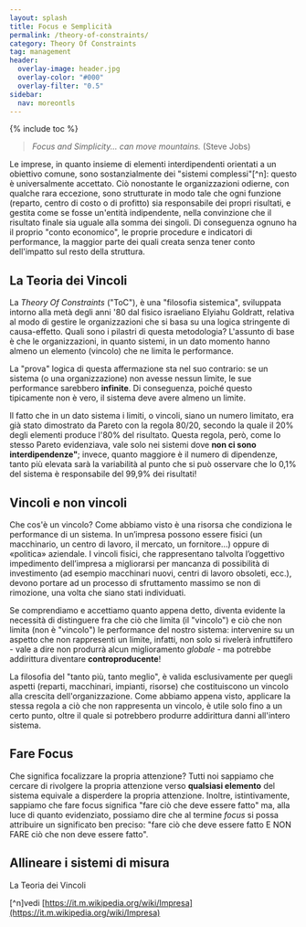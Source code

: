```yaml
---
layout:	splash
title: Focus e Semplicità
permalink: /theory-of-constraints/
category: Theory Of Constraints
tag: management
header:
  overlay-image: header.jpg
  overlay-color: "#000"
  overlay-filter: "0.5"
sidebar:
  nav: moreontls
---
```

{% include toc %}

>*Focus and Simplicity... can move mountains.*
> (Steve Jobs)

Le imprese, in quanto insieme di elementi interdipendenti orientati a un obiettivo comune, sono sostanzialmente dei "sistemi complessi"[^n]: questo è universalmente accettato. Ciò nonostante le organizzazioni odierne, con qualche rara eccezione, sono strutturate in modo tale che ogni funzione (reparto, centro di costo o di profitto) sia responsabile dei propri risultati, e gestita come se fosse un'entità indipendente, nella convinzione che il risultato finale sia uguale alla somma dei singoli. Di conseguenza ognuno ha il proprio "conto economico", le proprie procedure e indicatori di performance, la maggior parte dei quali creata senza tener conto dell'impatto sul resto della struttura.


## La Teoria dei Vincoli
La *Theory Of Constraints* ("ToC"), è una "filosofia sistemica", sviluppata intorno alla metà degli anni '80 dal fisico israeliano Elyiahu Goldratt, relativa al modo di gestire le organizzazioni che si basa su una logica stringente di causa-effetto. Quali sono i pilastri di questa metodologia? L'assunto di base è che le organizzazioni, in quanto sistemi, in un dato momento hanno almeno un elemento (vincolo) che ne limita le performance.

La "prova" logica di questa affermazione sta nel suo contrario: se un sistema (o una organizzazione) non avesse nessun limite, le sue performance sarebbero **infinite**. Di conseguenza, poiché questo tipicamente non è vero, il sistema deve avere almeno un limite.

Il fatto che in un dato sistema i limiti, o vincoli, siano un numero limitato, era già stato dimostrato da Pareto con la regola 80/20, secondo la quale il 20% degli elementi produce l'80% del risultato. Questa regola, però, come lo stesso Pareto evidenziava, vale solo nei sistemi dove **non ci sono interdipendenze"**; invece, quanto maggiore è il numero di dipendenze, tanto più elevata sarà la variabilità al punto che si può osservare che lo 0,1% del sistema è responsabile del 99,9% dei risultati!

## Vincoli e non vincoli

Che cos'è un vincolo? Come abbiamo visto è una risorsa che condiziona le performance di un sistema. In un’impresa possono essere fisici (un macchinario, un centro di lavoro, il mercato, un fornitore...) oppure di «politica» aziendale. I vincoli fisici, che rappresentano talvolta l’oggettivo impedimento dell’impresa a migliorarsi per mancanza di possibilità di investimento (ad esempio macchinari nuovi, centri di lavoro obsoleti, ecc.), devono portare ad un processo di sfruttamento massimo se non di rimozione, una volta che siano  stati individuati.

Se comprendiamo e accettiamo quanto appena detto, diventa evidente la necessità di distinguere fra che ciò che limita (il "vincolo") e ciò che non limita (non è "vincolo") le performance del nostro sistema: intervenire su un aspetto che non rappresenti un limite, infatti, non solo si rivelerà infruttifero - vale a dire non produrrà alcun miglioramento *globale* - ma potrebbe addirittura diventare **controproducente**!

La filosofia del "tanto più, tanto meglio", è valida esclusivamente per quegli aspetti (reparti, macchinari, impianti, risorse) che costituiscono un vincolo alla crescita dell'organizzazione. Come abbiamo appena visto, applicare la stessa regola a ciò che non rappresenta un vincolo, è utile solo fino a un certo punto, oltre il quale si potrebbero produrre addirittura danni all'intero sistema.

## Fare Focus

Che significa focalizzare la propria attenzione? Tutti noi sappiamo che cercare di rivolgere la propria attenzione verso **qualsiasi elemento** del sistema equivale a disperdere la propria attenzione. Inoltre, istintivamente, sappiamo che fare focus significa "fare ciò che deve essere fatto" ma, alla luce di quanto evidenziato, possiamo dire che al termine *focus* si possa attribuire un significato ben preciso: "fare ciò che deve essere fatto E NON FARE ciò che non deve essere fatto".

##  Allineare i sistemi di misura

La Teoria dei Vincoli 

[^n]vedi [https://it.m.wikipedia.org/wiki/Impresa](https://it.m.wikipedia.org/wiki/Impresa)
